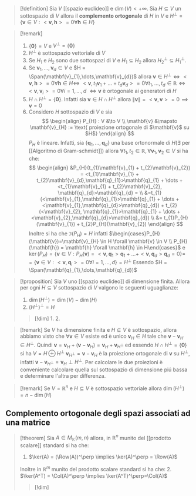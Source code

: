 
>[!definition]
>Sia $V$ [[spazio euclideo]] e $\dim(V) < +\infty$. Sia $H \subseteq V$ un sottospazio di $V$ allora il **complemento ortogonale** di $H$ in $V$ e $H^\perp = \left\{ \mathbf{v} \in V : <\mathbf{v},\mathbf{h}> = 0 \forall \mathbf{h} \in H \right\}$


>[!remark]
>1. $\left\{ \mathbf{0} \right\} = V$ e $V^\perp = \left\{ \mathbf{0} \right\}$
>2. $H^\perp$ è sottospazio vettoriale di $V$
>3. Se $H_{1}$ e $H_{2}$ sono due sottospazi di $V$ e $H_{1} \subseteq H_{2}$ allora $H_{2}^\perp \subseteq H_{1}^\perp$. 
>4. Se $\mathbf{v}_{1},\dots,\mathbf{v}_{d} \in V$ e $H = \Span(\mathbf{v}_{1},\dots,\mathbf{v}_{d})$ allora $\mathbf{v} \in H^\perp \iff <\mathbf{v},\mathbf{h}>=0 \forall \mathbf{h} \in H \iff$
>   $<\mathbf{v}, t_{1}\mathbf{v}_{1} + \dots + t_{d}\mathbf{v}_{d}> = 0 \forall t_{1},\dots,t_{d} \in \mathbb{R} \iff <\mathbf{v},\mathbf{v}_{i}> = 0 \forall i = 1,\dots,d$
>   $\iff \mathbf{v}$ è ortogonale ai generatori di $H$
>5. $H \cap H^\perp = \left\{ \mathbf{0} \right\}$. Infatti sia $\mathbf{v} \in H \cap H^\perp$ allora $\|\mathbf{v}\| = <\mathbf{v},\mathbf{v}> = 0 \implies \mathbf{v} =0$
>6. Considero $H$ sottospazio di $V$ e sia
>   $$ \begin{align}
> P_{H} : V &\to V \\
> \mathbf{v} &\mapsto \mathbf{v}_{H} := \text{ proiezione ortogonale di $\mathbf{v}$ su $H$}
>\end{align} $$
>$P_{H}$ è lineare. Infatti, sia $\left\{ \mathbf{q}_{1},\dots,\mathbf{q}_{d} \right\}$ una base ortonormale di $H (\exists$ per [[Algoritmo di Gram-schmidt]]) allora $\forall t_{1},t_{2} \in \mathbb{R}, \forall \mathbf{v}_{1},\mathbf{v}_{2} \in V$ si ha che:
> $$ \begin{align}
>&P_{H}(t_{1}\mathbf{v}_{1} + t_{2}\mathbf{v}_{2}) = <t_{1}\mathbf{v}_{1} + t_{2}\mathbf{v}_{d},\mathbf{q}_{1}>\mathbf{q}_{1} + \dots + <t_{1}\mathbf{v}_{1} + t_{2}\mathbf{v}_{2}, \mathbf{q}_{d}>\mathbf{q}_{d} =  \\
> &=t_{1}(<\mathbf{v}_{1},\mathbf{q}_{1}>\mathbf{q}_{1} + \dots + <\mathbf{v}_{1},\mathbf{q}_{d}>\mathbf{q}_{d}) + t_{2}(<\mathbf{v}_{2}, \mathbf{q}_{1}>\mathbf{q}_{1} + \dots +  <\mathbf{v}_{2},\mathbf{q}_{d}>\mathbf{q}_{d}) \\
>&= t_{1}P_{H}(\mathbf{v}_{1}) + t_{2}P_{H}(\mathbf{v}_{2})
>\end{align} $$
>Inoltre si ha che $\Im(P_{H}) = H$ infatti $\begin{cases}P_{H}(\mathbf{v})=\mathbf{v}_{H} \in H \forall \mathbf{v} \in V \\ P_{H}(\mathbf{h}) = \mathbf{h} \forall \mathbf{h} \in H\end{cases}$
>e $\ker(P_{H}) = \left\{ \mathbf{v} \in V : P_{H}(\mathbf{v}) = <\mathbf{v},\mathbf{q}_{1}> \mathbf{q}_{1} + \dots + <\mathbf{v},\mathbf{q}_{d}>\mathbf{q}_{d} = 0\right\} =$
>$= \left\{ \mathbf{v} \in V : <\mathbf{v},\mathbf{q}_{i}> = 0 \forall i = 1,\dots,d \right\} = H^\perp$
>Essendo $H = \Span(\mathbf{q}_{1},\dots,\mathbf{q}_{d})$


>[!proposition]
>Sia $V$ uno [[spazio euclideo]] di dimensione finita. Allora per ogni $H \subseteq V$ sottospazio di $V$ valgono le seguenti uguaglianze:
> 1. $\dim(H^\perp) = \dim(V) - \dim(H)$
> 2. $(H^\perp)^\perp = H$
>    
>>[!dim]
>>1.
>>2.


>[!remark]
>Se $V$ ha dimensione finita e $H \subseteq V$ è sottospazio, allora abbiamo visto che $\forall \mathbf{v} \in V$ esiste ed è unico $\mathbf{v}_{H} \in H$ tale che $\mathbf{v} - \mathbf{v}_{H} \in H^\perp$. Quindi $\mathbf{v} = \mathbf{v}_{H} + (\mathbf{v} - \mathbf{v}_{H}) = \mathbf{v}_{H} + \mathbf{v}_{H^\perp}$ ed essendo $H \cap H^\perp = \left\{ \mathbf{0} \right\}$ si ha $V = H \oplus H^\perp$
>$\mathbf{v}_{H^\perp} = \mathbf{v} - \mathbf{v}_{H}$ è la proiezione ortogonale di $\mathbf{v}$ su $H^\perp$, infatti $\mathbf{v} - \mathbf{v}_{H^\perp} = \mathbf{v}_{H} \perp H^\perp$. Per calcolare le due proiezioni è conveniente calcolare quella sul sottospazio di dimensione piú bassa e determinare l'altra per differenza. 

>[!remark]
>Se $V = \mathbb{R}^n$ e $H \subseteq V$ è sottospazio vettoriale allora $\dim(H^\perp) = n - \dim(H)$


## Complemento ortogonale degli spazi associati ad una matrice

>[!theorem]
>Sia $A \in M_{\mathbb{K}}(m,n)$ allora, in $\mathbb{R}^n$ munito del [[prodotto scalare]] standard si ha che:
> 1. $\ker(A) = (\Row(A))^\perp \implies \ker(A)^\perp = \Row(A)$
> 
> Inoltre in $\mathbb{R}^m$ munito del prodotto scalare standard si ha che:
> 2. $\ker(A^T) = \Col(A)^\perp \implies \ker(A^T)^\perp=\Col(A)$
>
>>[!dim]